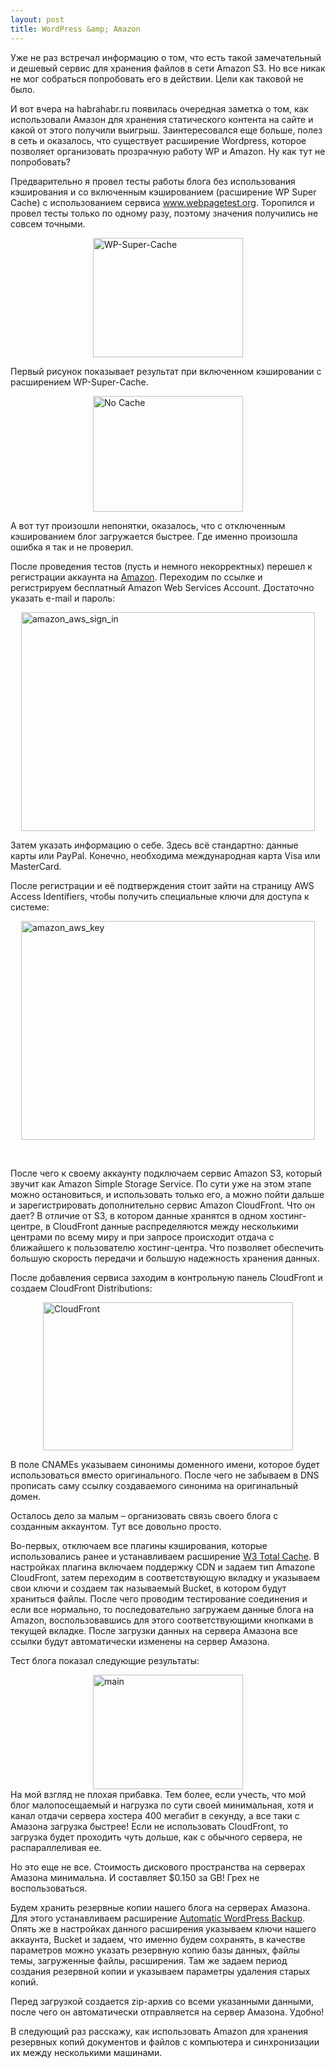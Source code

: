 ```yaml
--- 
layout: post
title: WordPress &amp; Amazon
---
```

<p>Уже не раз встречал информацию о том, что есть такой замечательный и дешевый сервис для хранения файлов в сети Amazon S3. Но все никак не мог собраться попробовать его в действии. Цели как таковой не было.</p>  <p>И вот вчера на habrahabr.ru появилась очередная заметка о том, как использовали Амазон для хранения статического контента на сайте и какой от этого получили выигрыш. Заинтересовался еще больше, полез в сеть и оказалось, что существует расширение Wordpress, которое позволяет организовать прозрачную работу WP и Amazon. Ну как тут не попробовать?</p> <!--more-->  <p>Предварительно я провел тесты работы блога без использования кэширования и со включенным кэшированием (расширение WP Super Cache) с использованием сервиса <a href="http://www.webpagetest.org">www.webpagetest.org</a>. Торопился и провел тесты только по одному разу, поэтому значения получились не совсем точными. </p>  <p><a href="http://static.juev.ru/2010/03/main.png"><img style="border-bottom: 0px; border-left: 0px; display: block; float: none; margin-left: auto; border-top: 0px; margin-right: auto; border-right: 0px" title="WP-Super-Cache" border="0" alt="WP-Super-Cache" src="http://static.juev.ru/2010/03/main_thumb.png" width="240" height="191" /></a></p>  <p>Первый рисунок показывает результат при включенном кэшировании с расширением WP-Super-Cache.</p>  <p><a href="http://static.juev.ru/2010/03/main1.png"><img style="border-bottom: 0px; border-left: 0px; display: block; float: none; margin-left: auto; border-top: 0px; margin-right: auto; border-right: 0px" title="No Cache" border="0" alt="No Cache" src="http://static.juev.ru/2010/03/main_thumb1.png" width="240" height="185" /></a> </p>  <p>А вот тут произошли непонятки, оказалось, что с отключенным кэшированием блог загружается быстрее. Где именно произошла ошибка я так и не проверил. </p>  <p>После проведения тестов (пусть и немного некорректных) перешел к регистрации аккаунта на <a href="http://aws.amazon.com/">Amazon</a>. Переходим по ссылке и регистрируем бесплатный Amazon Web Services Account. Достаточно указать e-mail и пароль:</p>  <p><img style="border-bottom: 0px; border-left: 0px; display: block; float: none; margin-left: auto; border-top: 0px; margin-right: auto; border-right: 0px" title="amazon_aws_sign_in" border="0" alt="amazon_aws_sign_in" src="http://static.juev.ru/2010/03/amazon_aws_sign_in.png" width="470" height="350" /> </p>  <p>Затем указать информацию о себе. Здесь всё стандартно: данные карты или PayPal. Конечно, необходима международная карта Visa или MasterCard.</p>  <p>После регистрации и её подтверждения стоит зайти на страницу AWS Access Identifiers, чтобы получить специальные ключи для доступа к системе:</p>  <p><img style="border-bottom: 0px; border-left: 0px; display: block; float: none; margin-left: auto; border-top: 0px; margin-right: auto; border-right: 0px" title="amazon_aws_key" border="0" alt="amazon_aws_key" src="http://static.juev.ru/2010/03/amazon_aws_key.png" width="470" height="350" /> </p>  <p>&#160;</p>  <p>После чего к своему аккаунту подключаем сервис Amazon S3, который звучит как Amazon Simple Storage Service. По сути уже на этом этапе можно остановиться, и использовать только его, а можно пойти дальше и зарегистрировать дополнительно сервис Amazon CloudFront. Что он дает? В отличие от S3, в котором данные хранятся в одном хостинг-центре, в CloudFront данные распределяются между несколькими центрами по всему миру и при запросе происходит отдача с ближайшего к пользователю хостинг-центра. Что позволяет обеспечить большую скорость передачи и большую надежность хранения данных.</p>  <p>После добавления сервиса заходим в контрольную панель CloudFront и создаем CloudFront Distributions:</p>  <p><img style="border-bottom: 0px; border-left: 0px; display: block; float: none; margin-left: auto; border-top: 0px; margin-right: auto; border-right: 0px" title="CloudFront" border="0" alt="CloudFront" src="http://static.juev.ru/2010/03/CloudFront.png" width="400" height="237" /> </p>  <p>В поле CNAMEs указываем синонимы доменного имени, которое будет использоваться вместо оригинального. После чего не забываем в DNS прописать саму ссылку создаваемого синонима на оригинальный домен.</p>  <p>Осталось дело за малым – организовать связь своего блога с созданным аккаунтом. Тут все довольно просто. </p>  <p>Во-первых, отключаем все плагины кэширования, которые использовались ранее и устанавливаем расширение <a href="http://www.w3-edge.com/wordpress-plugins/w3-total-cache/">W3 Total Cache</a>. В настройках плагина включаем поддержку CDN и задаем тип Amazone CloudFront, затем переходим в соответствующую вкладку и указываем свои ключи и создаем так называемый Bucket, в котором будут храниться файлы. После чего проводим тестирование соединения и если все нормально, то последовательно загружаем данные блога на Amazon, воспользовавшись для этого соответствующими кнопками в текущей вкладке. После загрузки данных на сервера Амазона все ссылки будут автоматически изменены на сервер Амазона.</p>  <p>Тест блога показал следующие результаты:</p>  <p><a href="http://static.juev.ru/2010/03/main2.png"><img style="border-bottom: 0px; border-left: 0px; display: block; float: none; margin-left: auto; border-top: 0px; margin-right: auto; border-right: 0px" title="main" border="0" alt="main" src="http://static.juev.ru/2010/03/main_thumb2.png" width="240" height="183" /></a>На мой взгляд не плохая прибавка. Тем более, если учесть, что мой блог малопосещаемый и нагрузка по сути своей минимальная, хотя и канал отдачи сервера хостера 400 мегабит в секунду, а все таки с Амазона загрузка быстрее! Если не использовать CloudFront, то загрузка будет проходить чуть дольше, как с обычного сервера, не распараллеливая ее.</p>  <p>Но это еще не все. Стоимость дискового пространства на серверах Амазона минимальна. И составляет $0.150 за GB! Грех не воспользоваться.</p>  <p>Будем хранить резервные копии нашего блога на серверах Амазона. Для этого устанавливаем расширение <a href="http://www.wordpressbackup.org/">Automatic WordPress Backup</a>. Опять же в настройках данного расширения указываем ключи нашего аккаунта, Bucket и задаем, что именно будем сохранять, в качестве параметров можно указать резервную копию базы данных, файлы темы, загруженные файлы, расширения. Там же задаем период создания резервной копии и указываем параметры удаления старых копий. </p>  <p>Перед загрузкой создается zip-архив со всеми указанными данными, после чего он автоматически отправляется на сервер Амазона. Удобно!   </p><p></p>    <p></p>    <p>В следующий раз расскажу, как использовать Amazon для хранения резервных копий документов и файлов с компьютера и синхронизации их между несколькими машинами.</p>
